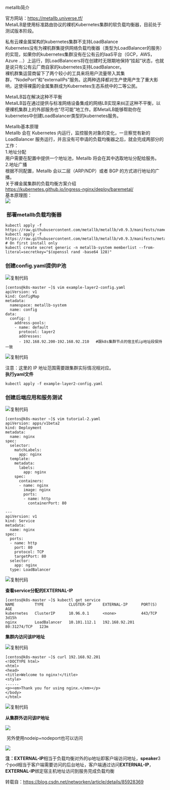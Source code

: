 metallb简介

官方网站：https://metallb.universe.tf/  
MetalLB是使用标准路由协议的裸机Kubernetes集群的软负载均衡器，目前处于测试版本阶段。

私有云裸金属架构的kubernetes集群不支持LoadBalance  
Kubernetes没有为裸机群集提供网络负载均衡器（类型为LoadBalancer的服务）的实现，如果你的kubernetes集群没有在公有云的IaaS平台（GCP，AWS，Azure …）上运行，则LoadBalancers将在创建时无限期地保持“挂起”状态，也就是说只有公有云厂商自家的kubernetes支持LoadBalancer。  
裸机群集运营商留下了两个较小的工具来将用户流量带入其集群，“NodePort”和“externalIPs”服务。这两种选择都对生产使用产生了重大影响，这使得裸露的金属集群成为Kubernetes生态系统中的二等公民。

MetalLB旨在解决这种不平衡  
MetalLB旨在通过提供与标准网络设备集成的网络LB实现来纠正这种不平衡，以便裸机集群上的外部服务也“尽可能”地工作。即MetalLB能够帮助你在kubernetes中创建LoadBalancer类型的kubernetes服务。

Metallb基本原理  
Metallb 会在 Kubernetes 内运行，监控服务对象的变化，一旦察觉有新的LoadBalancer 服务运行，并且没有可申请的负载均衡器之后，就会完成两部分的工作：  
1.地址分配  
用户需要在配置中提供一个地址池，Metallb 将会在其中选取地址分配给服务。  
2.地址广播  
根据不同配置，Metallb 会以二层（ARP/NDP）或者 BGP 的方式进行地址的广播。  
关于裸金属集群的负载均衡方案介绍  
https://kubernetes.github.io/ingress-nginx/deploy/baremetal/  
基本原理图：  
![](https://img2020.cnblogs.com/blog/1411165/202104/1411165-20210426173159963-994373680.png)

###  部署metallb负载均衡器

```
kubectl apply -f https://raw.githubusercontent.com/metallb/metallb/v0.9.3/manifests/namespace.yaml
kubectl apply -f https://raw.githubusercontent.com/metallb/metallb/v0.9.3/manifests/metallb.yaml
# On first install only
kubectl create secret generic -n metallb-system memberlist --from-literal=secretkey="$(openssl rand -base64 128)"
```

### 创建config.yaml提供IP池

![复制代码](https://common.cnblogs.com/images/copycode.gif)

```
[centos@k8s-master ~]$ vim example-layer2-config.yaml 
apiVersion: v1
kind: ConfigMap
metadata:
  namespace: metallb-system
  name: config
data:
  config: |
    address-pools:
    - name: default
      protocol: layer2
      addresses:
      - 192.168.92.200-192.168.92.210   #跟k8s集群节点的宿主机ip地址段保持一致
```

![复制代码](https://common.cnblogs.com/images/copycode.gif)

注意：这里的 IP 地址范围需要跟集群实际情况相对应。  
**执行yaml文件**

```
kubectl apply -f example-layer2-config.yaml
```

### 创建后端应用和服务测试

![复制代码](https://common.cnblogs.com/images/copycode.gif)

```
[centos@k8s-master ~]$ vim tutorial-2.yaml 
apiVersion: apps/v1beta2
kind: Deployment
metadata:
  name: nginx
spec:
  selector:
    matchLabels:
      app: nginx
  template:
    metadata:
      labels:
        app: nginx
    spec:
      containers:
      - name: nginx
        image: nginx
        ports:
        - name: http
          containerPort: 80

---
apiVersion: v1
kind: Service
metadata:
  name: nginx
spec:
  ports:
  - name: http
    port: 80
    protocol: TCP
    targetPort: 80
  selector:
    app: nginx
  type: LoadBalancer
```

![复制代码](https://common.cnblogs.com/images/copycode.gif)

**查看service分配的EXTERNAL-IP**

```
[centos@k8s-master ~]$ kubectl get service 
NAME         TYPE           CLUSTER-IP     EXTERNAL-IP      PORT(S)        AGE
kubernetes   ClusterIP      10.96.0.1      <none>           443/TCP        3d15h
nginx        LoadBalancer   10.101.112.1   192.168.92.201   80:31274/TCP   123m
```

**集群内访问该IP地址**

![复制代码](https://common.cnblogs.com/images/copycode.gif)

```
[centos@k8s-master ~]$ curl 192.168.92.201
<!DOCTYPE html>
<html>
<head>
<title>Welcome to nginx!</title>
<style>
......
<p><em>Thank you for using nginx.</em></p>
</body>
</html>
```

![复制代码](https://common.cnblogs.com/images/copycode.gif)

**从集群外访问该IP地址**

![](https://img2020.cnblogs.com/blog/1411165/202104/1411165-20210426174045126-1828966551.png)

 另外使用nodeip+nodeport也可以访问

![](https://img2020.cnblogs.com/blog/1411165/202104/1411165-20210426174111516-946821211.png)

**注：EXTERNAL-IP**相当于负载均衡对外的ip地址即客户端访问地址，**speaker**3个pod相当于客户端需要访问的后台地址，客户端通过访问**EXTERNAL-IP**，**EXTERNAL-IP**绑定宿主机地址访问到服务完成负载均衡

转载自：https://blog.csdn.net/networken/article/details/85928369